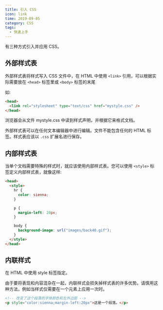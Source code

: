 ```yaml
---
title: 引入 CSS
icon: link
time: 2019-09-05
category: CSS
tags:
  - 快速上手
---
```


有三种方式引入并应用 CSS。

## 外部样式表

外部样式表将样式写入 CSS 文件中，在 HTML 中使用 `<link>` 引用，可以根据实际需要放在 `<head>` 标签里或 `<body>` 标签的末尾

如:

```html
<head>
  <link rel="stylesheet" type="text/css" href="mystyle.css" />
</head>
```

浏览器会从文件 mystyle.css 中读到样式声明，并根据它来格式文档。

外部样式表可以在任何文本编辑器中进行编辑。文件不能包含任何的 HTML 标签。样式表应该以 `.css` 扩展名进行保存。

## 内部样式表

当单个文档需要特殊的样式时，就应该使用内部样式表。您可以使用 `<style>` 标签定义内部样式表，就像这样:

```html
<head>
  <style>
    hr {
      color: sienna;
    }

    p {
      margin-left: 20px;
    }

    body {
      background-image: url("images/back40.gif");
    }
  </style>
</head>
```

## 内联样式

在 HTML 中使用 style 标签指定。

由于要将表现和内容混杂在一起，内联样式会损失掉样式表的许多优势。请慎用这种方法，例如当样式仅需要在一个元素上应用一次时。

```html
<!-- 改变了这个段落的字体颜色和左外边距 -->
<p style="color:sienna;margin-left:20px">这是一个段落。</p>
```
